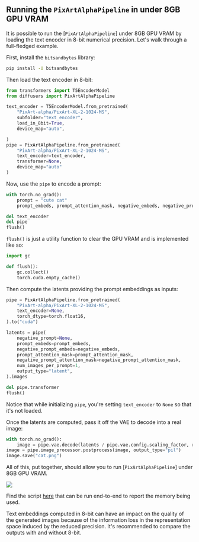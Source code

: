 <!--Copyright 2023 The HuggingFace Team. All rights reserved.

Licensed under the Apache License, Version 2.0 (the "License"); you may not use this file except in compliance with
the License. You may obtain a copy of the License at

http://www.apache.org/licenses/LICENSE-2.0

Unless required by applicable law or agreed to in writing, software distributed under the License is distributed on
an "AS IS" BASIS, WITHOUT WARRANTIES OR CONDITIONS OF ANY KIND, either express or implied. See the License for the
specific language governing permissions and limitations under the License.
-->

[//]: # (&#40;reference from [hugging Face]&#40;https://github.com/huggingface/diffusers/blob/docs/8bit-inference-pixart/docs/source/en/api/pipelines/pixart.md&#41;&#41;)

## Running the `PixArtAlphaPipeline` in under 8GB GPU VRAM

It is possible to run the [`PixArtAlphaPipeline`] under 8GB GPU VRAM by loading the text encoder in 8-bit numerical precision. Let's walk through a full-fledged example. 

First, install the `bitsandbytes` library:

```bash
pip install -U bitsandbytes
```

Then load the text encoder in 8-bit:

```python
from transformers import T5EncoderModel
from diffusers import PixArtAlphaPipeline

text_encoder = T5EncoderModel.from_pretrained(
    "PixArt-alpha/PixArt-XL-2-1024-MS",
    subfolder="text_encoder",
    load_in_8bit=True,
    device_map="auto",

)
pipe = PixArtAlphaPipeline.from_pretrained(
    "PixArt-alpha/PixArt-XL-2-1024-MS",
    text_encoder=text_encoder,
    transformer=None,
    device_map="auto"
)
```

Now, use the `pipe` to encode a prompt:

```python
with torch.no_grad():
    prompt = "cute cat"
    prompt_embeds, prompt_attention_mask, negative_embeds, negative_prompt_attention_mask = pipe.encode_prompt(prompt)

del text_encoder
del pipe
flush()
```

`flush()` is just a utility function to clear the GPU VRAM and is implemented like so:

```python
import gc 

def flush():
    gc.collect()
    torch.cuda.empty_cache()
```

Then compute the latents providing the prompt embeddings as inputs:

```python
pipe = PixArtAlphaPipeline.from_pretrained(
    "PixArt-alpha/PixArt-XL-2-1024-MS",
    text_encoder=None,
    torch_dtype=torch.float16,
).to("cuda")

latents = pipe(
    negative_prompt=None, 
    prompt_embeds=prompt_embeds,
    negative_prompt_embeds=negative_embeds,
    prompt_attention_mask=prompt_attention_mask,
    negative_prompt_attention_mask=negative_prompt_attention_mask,
    num_images_per_prompt=1,
    output_type="latent",
).images

del pipe.transformer
flush()
```

Notice that while initializing `pipe`, you're setting `text_encoder` to `None` so that it's not loaded. 

Once the latents are computed, pass it off the VAE to decode into a real image:

```python
with torch.no_grad():
    image = pipe.vae.decode(latents / pipe.vae.config.scaling_factor, return_dict=False)[0]
image = pipe.image_processor.postprocess(image, output_type="pil")
image.save("cat.png")
```

All of this, put together, should allow you to run [`PixArtAlphaPipeline`] under 8GB GPU VRAM.

![](https://huggingface.co/datasets/huggingface/documentation-images/resolve/main/diffusers/pixart/8bits_cat.png)

Find the script [here](https://gist.github.com/sayakpaul/3ae0f847001d342af27018a96f467e4e) that can be run end-to-end to report the memory being used.

<Tip warning={true}>

Text embeddings computed in 8-bit can have an impact on the quality of the generated images because of the information loss in the representation space induced by the reduced precision. It's recommended to compare the outputs with and without 8-bit.

</Tip>
